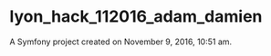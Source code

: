 lyon_hack_112016_adam_damien
============================

A Symfony project created on November 9, 2016, 10:51 am.
